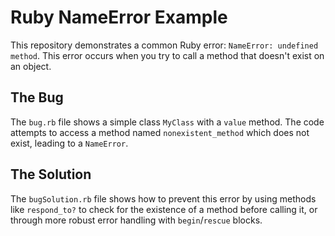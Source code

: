 # Ruby NameError Example

This repository demonstrates a common Ruby error: `NameError: undefined method`. This error occurs when you try to call a method that doesn't exist on an object.

## The Bug
The `bug.rb` file shows a simple class `MyClass` with a `value` method.  The code attempts to access a method named `nonexistent_method` which does not exist, leading to a `NameError`.

## The Solution
The `bugSolution.rb` file shows how to prevent this error by using methods like `respond_to?` to check for the existence of a method before calling it, or through more robust error handling with `begin`/`rescue` blocks.